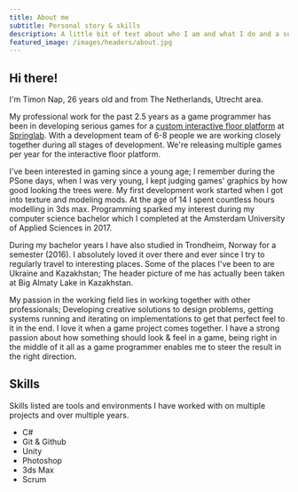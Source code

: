 ```yaml
---
title: About me
subtitle: Personal story & skills
description: A little bit of text about who I am and what I do and a summary of my professional skills.
featured_image: /images/headers/about.jpg
---
```


## Hi there! 

I'm Timon Nap, 26 years old and from The Netherlands, Utrecht area. 

My professional work for the past 2.5 years as a game programmer has been in developing serious games for a [custom interactive floor platform](https://springlab.nl/beweegvloer/) at [Springlab](https://springlab.nl). With a development team of 6-8 people we are working closely together during all stages of development. We're releasing multiple games per year for the interactive floor platform. 

I've been interested in gaming since a young age; I remember during the PSone days, when I was very young, I kept judging games' graphics by how good looking the trees were. My first development work started when I got into texture and modeling mods. At the age of 14 I spent countless hours modelling in 3ds max.
Programming sparked my interest during my computer science bachelor which I completed at the Amsterdam University of Applied Sciences in 2017.

During my bachelor years I have also studied in Trondheim, Norway for a semester (2016). I absolutely loved it over there and ever since I try to regularly travel to interesting places. Some of the places I've been to are Ukraine and Kazakhstan; The header picture of me has actually been taken at Big Almaty Lake in Kazakhstan.

My passion in the working field lies in working together with other professionals; Developing creative solutions to design problems, getting systems running and iterating on implementations to get that perfect feel to it in the end. I love it when a game project comes together. I have a strong passion about how something should look & feel in a game, being right in the middle of it all as a game programmer enables me to steer the result in the right direction.
 

## Skills

Skills listed are tools and environments I have worked with on multiple projects and over multiple years.

* C#
* Git & Github
* Unity
* Photoshop
* 3ds Max
* Scrum
